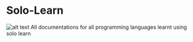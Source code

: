 # Solo-Learn
![alt text](https://www.google.com/url?sa=i&url=https%3A%2F%2Fwww.sololearn.com%2F&psig=AOvVaw23t3c1M5PsT-6gixiWTRjF&ust=1628309019892000&source=images&cd=vfe&ved=2ahUKEwiI8f72wZvyAhUNjosKHcgGBe0Qr4kDegUIARClAQ)
All documentations for all programming languages learnt using solo learn
